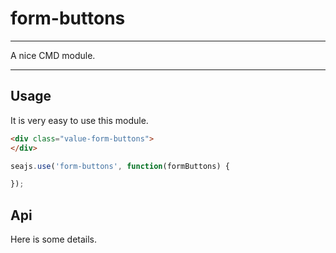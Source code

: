 # form-buttons

---

A nice CMD module.

---

## Usage

It is very easy to use this module.

````html
<div class="value-form-buttons">
</div>
````

```javascript
seajs.use('form-buttons', function(formButtons) {

});
```

## Api

Here is some details.
